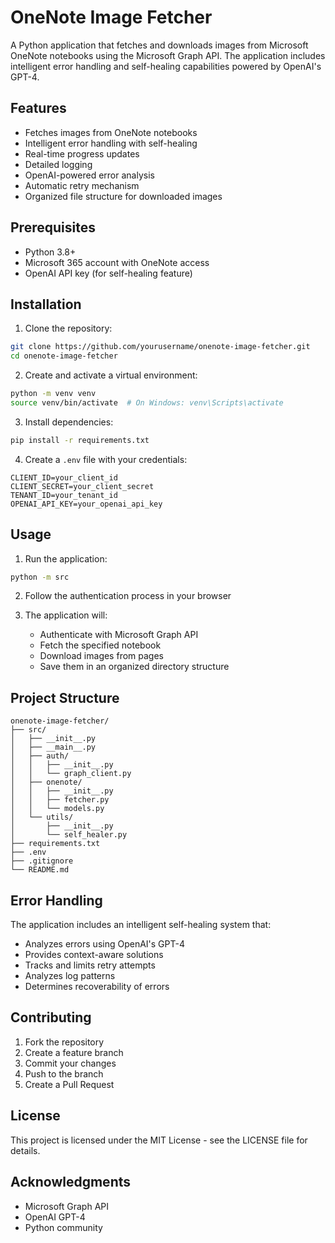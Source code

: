 # OneNote Image Fetcher

A Python application that fetches and downloads images from Microsoft OneNote notebooks using the Microsoft Graph API. The application includes intelligent error handling and self-healing capabilities powered by OpenAI's GPT-4.

## Features

- Fetches images from OneNote notebooks
- Intelligent error handling with self-healing
- Real-time progress updates
- Detailed logging
- OpenAI-powered error analysis
- Automatic retry mechanism
- Organized file structure for downloaded images

## Prerequisites

- Python 3.8+
- Microsoft 365 account with OneNote access
- OpenAI API key (for self-healing feature)

## Installation

1. Clone the repository:
```bash
git clone https://github.com/yourusername/onenote-image-fetcher.git
cd onenote-image-fetcher
```

2. Create and activate a virtual environment:
```bash
python -m venv venv
source venv/bin/activate  # On Windows: venv\Scripts\activate
```

3. Install dependencies:
```bash
pip install -r requirements.txt
```

4. Create a `.env` file with your credentials:
```env
CLIENT_ID=your_client_id
CLIENT_SECRET=your_client_secret
TENANT_ID=your_tenant_id
OPENAI_API_KEY=your_openai_api_key
```

## Usage

1. Run the application:
```bash
python -m src
```

2. Follow the authentication process in your browser

3. The application will:
   - Authenticate with Microsoft Graph API
   - Fetch the specified notebook
   - Download images from pages
   - Save them in an organized directory structure

## Project Structure

```
onenote-image-fetcher/
├── src/
│   ├── __init__.py
│   ├── __main__.py
│   ├── auth/
│   │   ├── __init__.py
│   │   └── graph_client.py
│   ├── onenote/
│   │   ├── __init__.py
│   │   ├── fetcher.py
│   │   └── models.py
│   └── utils/
│       ├── __init__.py
│       └── self_healer.py
├── requirements.txt
├── .env
├── .gitignore
└── README.md
```

## Error Handling

The application includes an intelligent self-healing system that:
- Analyzes errors using OpenAI's GPT-4
- Provides context-aware solutions
- Tracks and limits retry attempts
- Analyzes log patterns
- Determines recoverability of errors

## Contributing

1. Fork the repository
2. Create a feature branch
3. Commit your changes
4. Push to the branch
5. Create a Pull Request

## License

This project is licensed under the MIT License - see the LICENSE file for details.

## Acknowledgments

- Microsoft Graph API
- OpenAI GPT-4
- Python community 
